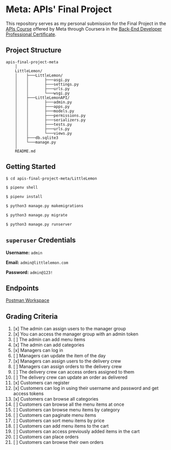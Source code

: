 # Meta: APIs' Final Project

This repository serves as my personal submission for the Final Project in the [APIs Course](https://www.coursera.org/learn/apis?specialization=meta-back-end-developer) offered by Meta through Coursera in the [Back-End Developer Professional Certificate](https://www.coursera.org/professional-certificates/meta-back-end-developer).





## Project Structure

```
apis-final-project-meta
    │
    LittleLemon/
    │    ├───LittleLemon/
    │    │       ├───asgi.py
    │    │       ├───settings.py
    │    │       ├───urls.py
    │    │       └───wsgi.py
    │    ├───LittleLemonAPI/
    │    │       ├───admin.py
    │    │       ├───apps.py
    │    │       ├───models.py
    │    │       ├───permissions.py
    │    │       ├───serializers.py
    │    │       ├───tests.py
    │    │       ├───urls.py
    │    │       └───views.py
    │    ├───db.sqlite3
    │    └───manage.py
    │
    README.md
```





## Getting Started

```bash
$ cd apis-final-project-meta/LittleLemon

$ pipenv shell

$ pipenv install

$ python3 manage.py makemigrations 

$ python3 manage.py migrate

$ python3 manage.py runserver
```





## `superuser` Credentials

**Username:** `admin`

**Email:** `admin@littlelemon.com`

**Password:** `admin@123!`





## Endpoints

[Postman Workspace](https://www.postman.com/jesusgraterol/workspace/apis-final-project-meta)




## Grading Criteria

1. [x] The admin can assign users to the manager group
2. [x] You can access the manager group with an admin token
3. [ ] The admin can add menu items 
4. [x] The admin can add categories
5. [x] Managers can log in 
6. [ ] Managers can update the item of the day
7. [x] Managers can assign users to the delivery crew
8. [ ] Managers can assign orders to the delivery crew
9. [ ] The delivery crew can access orders assigned to them
10. [ ] The delivery crew can update an order as delivered
11. [x] Customers can register
12. [x] Customers can log in using their username and password and get access tokens
13. [x] Customers can browse all categories 
14. [ ] Customers can browse all the menu items at once
15. [ ] Customers can browse menu items by category
16. [ ] Customers can paginate menu items
17. [ ] Customers can sort menu items by price
18. [ ] Customers can add menu items to the cart
19. [ ] Customers can access previously added items in the cart
20. [ ] Customers can place orders
21. [ ] Customers can browse their own orders
